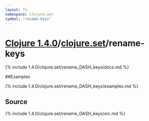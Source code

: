```yaml
---
layout: fn
namespace: clojure.set
symbol: "rename-keys"
---
```


# [Clojure 1.4.0](../../)/[clojure.set](../)/rename-keys

{% include 1.4.0/clojure.set/rename_DASH_keys/docs.md %}

##Examples

{% include 1.4.0/clojure.set/rename_DASH_keys/examples.md %}
## Source
{% include 1.4.0/clojure.set/rename_DASH_keys/src.md %}

